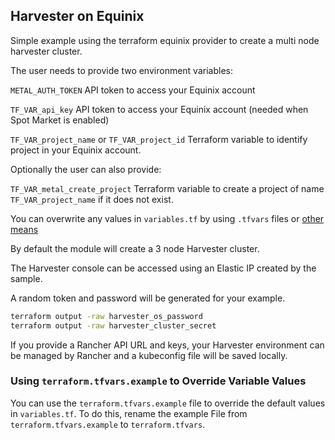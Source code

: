## Harvester on Equinix

Simple example using the terraform equinix provider to create a multi node harvester cluster.

The user needs to provide two environment variables:

`METAL_AUTH_TOKEN` API token to access your Equinix account

`TF_VAR_api_key` API token to access your Equinix account (needed when Spot Market is enabled)

`TF_VAR_project_name` or `TF_VAR_project_id` Terraform variable to identify project in your Equinix account.

Optionally the user can also provide:

`TF_VAR_metal_create_project` Terraform variable to create a project of name `TF_VAR_project_name` if it does not exist.

You can overwrite any values in `variables.tf` by using `.tfvars` files or [other means](https://www.terraform.io/language/values/variables#assigning-values-to-root-module-variables)

By default the module will create a 3 node Harvester cluster.

The Harvester console can be accessed using an Elastic IP created by the sample.

A random token and password will be generated for your example.

```sh
terraform output -raw harvester_os_password
terraform output -raw harvester_cluster_secret
```

If you provide a Rancher API URL and keys, your Harvester environment can be managed by Rancher and a kubeconfig file will be saved locally.

### Using `terraform.tfvars.example` to Override Variable Values

You can use the `terraform.tfvars.example` file to override the default values in `variables.tf`. To do this, rename the example File from `terraform.tfvars.example` to `terraform.tfvars`.